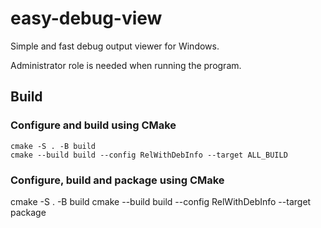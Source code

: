 # easy-debug-view
Simple and fast debug output viewer for Windows.

Administrator role is needed when running the program.

## Build
### Configure and build using CMake
```console
cmake -S . -B build
cmake --build build --config RelWithDebInfo --target ALL_BUILD
```
### Configure, build and package using CMake
cmake -S . -B build
cmake --build build --config RelWithDebInfo --target package
